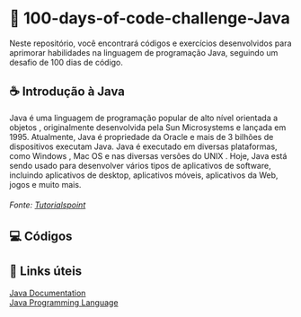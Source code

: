 # :stars: 100-days-of-code-challenge-Java

Neste repositório, você encontrará códigos e exercícios desenvolvidos para aprimorar habilidades na linguagem de programação Java, seguindo um desafio de 100 dias de código.

## ☕ **Introdução à Java**
<p align="justify"> 

Java é uma linguagem de programação popular de alto nível orientada a objetos , originalmente desenvolvida pela Sun Microsystems e lançada em 1995. Atualmente, Java é propriedade da Oracle e mais de 3 bilhões de dispositivos executam Java. Java é executado em diversas plataformas, como Windows , Mac OS e nas diversas versões do UNIX . Hoje, Java está sendo usado para desenvolver vários tipos de aplicativos de software, incluindo aplicativos de desktop, aplicativos móveis, aplicativos da Web, jogos e muito mais.
</p>

###### Fonte: [Tutorialspoint](https://www.tutorialspoint.com/java/index.htm)

## 💻 Códigos










## 🔗 Links úteis  

[Java Documentation](https://docs.oracle.com/en/java/)  
[Java Programming Language](https://www.tutorialspoint.com/java/index.htm)  
